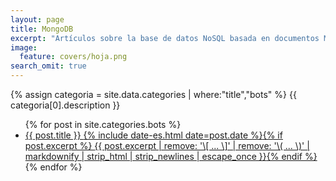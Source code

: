 ```yaml
---
layout: page
title: MongoDB
excerpt: "Artículos sobre la base de datos NoSQL basada en documentos MongoDB"
image:
  feature: covers/hoja.png
search_omit: true
---
```


{% assign categoria = site.data.categories | where:"title","bots" %}
{{ categoria[0].description }}

<ul class="post-list">
{% for post in site.categories.bots %}
  <li><article><a href="{{ site.url }}{{ post.url }}">{{ post.title }} <span class="entry-date"><time datetime="{{ post.date | date_to_xmlschema }}">{% include date-es.html date=post.date %}</time></span>{% if post.excerpt %} <span class="excerpt">{{ post.excerpt | remove: '\[ ... \]' | remove: '\( ... \)' | markdownify | strip_html | strip_newlines | escape_once }}</span>{% endif %}</a></article></li>
{% endfor %}
</ul>

